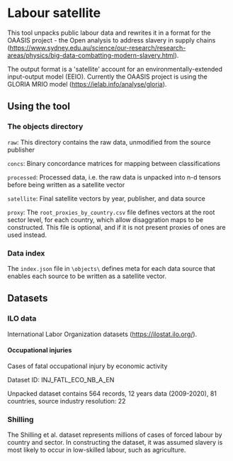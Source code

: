 # Labour satellite

This tool unpacks public labour data and rewrites it in a format for the OAASIS project - the Open analysis to address slavery in supply chains (https://www.sydney.edu.au/science/our-research/research-areas/physics/big-data-combatting-modern-slavery.html).

The output format is a 'satellite' account for an environmentally-extended input-output model (EEIO). Currently the OAASIS project is using the GLORIA MRIO model (https://ielab.info/analyse/gloria).

## Using the tool
### The objects directory
`raw`: This directory contains the raw data, unmodified from the source publisher

`concs`: Binary concordance matrices for mapping between classifications

`processed`: Processed data, i.e. the raw data is unpacked into n-d tensors before being written as a satellite vector

`satellite`: Final satellite vectors by year, publisher, and data source

`proxy`: The `root_proxies_by_country.csv` file defines vectors at the root sector level, for each country, which allow disaggration maps to be constructed. This file is optional, and if it is not present proxies of ones are used instead.

### Data index
The `index.json` file in `\objects\` defines meta for each data source that enables each source to be written as a satellite vector.

## Datasets
### ILO data
International Labor Organization datasets (https://ilostat.ilo.org/).

#### Occupational injuries
Cases of fatal occupational injury by economic activity

Dataset ID: INJ_FATL_ECO_NB_A_EN

Unpacked dataset contains 564 records, 12 years data (2009-2020), 81 countries,  source industry resolution: 22

### Shilling
The Shilling et al. dataset represents millions of cases of forced labour by country and sector. In constructing the dataset, it was assumed slavery is most likely to occur in low-skilled labour, such as agriculture.

